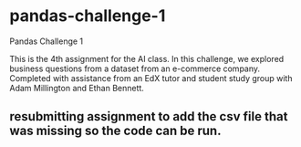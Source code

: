 # pandas-challenge-1
Pandas Challenge 1

This is the 4th assignment for the AI class. In this challenge, we explored business questions from a dataset from an e-commerce company. Completed with assistance from an EdX tutor and student study group with Adam Millington and Ethan Bennett. 

## resubmitting assignment to add the csv file that was missing so the code can be run. 
